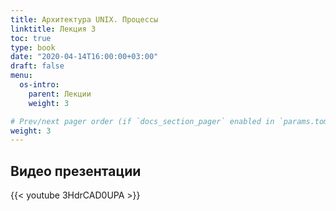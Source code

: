 ```yaml
---
title: Архитектура UNIX. Процессы
linktitle: Лекция 3
toc: true
type: book
date: "2020-04-14T16:00:00+03:00"
draft: false
menu:
  os-intro:
    parent: Лекции
    weight: 3

# Prev/next pager order (if `docs_section_pager` enabled in `params.toml`)
weight: 3
---
```


## Видео презентации

{{< youtube 3HdrCAD0UPA >}}
